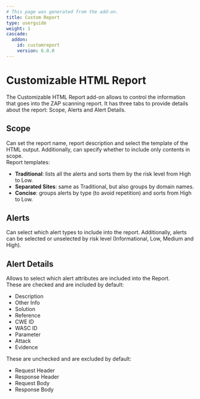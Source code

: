 ```yaml
---
# This page was generated from the add-on.
title: Custom Report
type: userguide
weight: 1
cascade:
  addon:
    id: customreport
    version: 6.0.0
---
```


# Customizable HTML Report

The Customizable HTML Report add-on allows to control the information that goes into the ZAP scanning report. It has three tabs to provide details about the report: Scope, Alerts and Alert Details.

## Scope

Can set the report name, report description and select the template of the HTML output. Additionally, can specify whether to include only contents in scope.  
Report templates:

- **Traditional**: lists all the alerts and sorts them by the risk level from High to Low.
- **Separated Sites**: same as Traditional, but also groups by domain names.
- **Concise**: groups alerts by type (to avoid repetition) and sorts from High to Low.

## Alerts

Can select which alert types to include into the report. Additionally, alerts can be selected or unselected by risk level (Informational, Low, Medium and High).

## Alert Details

Allows to select which alert attributes are included into the Report.  
These are checked and are included by default:

- Description
- Other Info
- Solution
- Reference
- CWE ID
- WASC ID
- Parameter
- Attack
- Evidence

These are unchecked and are excluded by default:

- Request Header
- Response Header
- Request Body
- Response Body

